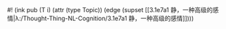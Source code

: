 #! (ink pub (T i) (attr (type Topic)) (edge (supset [[3.1e7a1 静，一种高级的感情|λ:/Thought-Thing-NL-Cognition/3.1e7a1 静，一种高级的感情]])))

